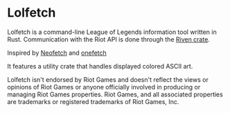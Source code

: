 # Lolfetch

Lolfetch is a command-line League of Legends information tool written in Rust. Communication with the Riot API is done through the [Riven crate](https://github.com/MingweiSamuel/Riven).

Inspired by [Neofetch](https://github.com/dylanaraps/neofetch) and [onefetch](https://github.com/o2sh/onefetch)

It features a utility crate that handles displayed colored ASCII art.

Lolfetch isn't endorsed by Riot Games and doesn't reflect the views or opinions of Riot Games or anyone officially involved in producing or managing Riot Games properties. Riot Games, and all associated properties are trademarks or registered trademarks of Riot Games, Inc.
